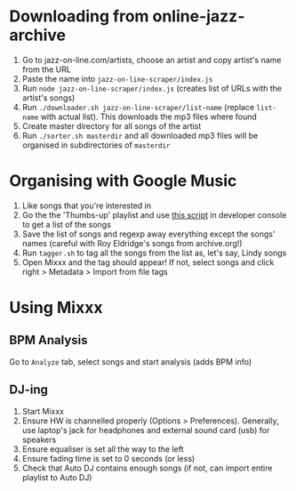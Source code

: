 # Downloading from online-jazz-archive
1. Go to jazz-on-line.com/artists, choose an artist and copy artist's name from the URL
1. Paste the name into `jazz-on-line-scraper/index.js`
1. Run `node jazz-on-line-scraper/index.js` (creates list of URLs with the artist's songs)
1. Run `./downloader.sh jazz-on-line-scraper/list-name` (replace `list-name` with actual list). This downloads the mp3 files where found
1. Create master directory for all songs of the artist
1. Run `./sorter.sh masterdir` and all downloaded mp3 files will be organised in subdirectories of `masterdir`

# Organising with Google Music
1. Like songs that you're interested in
1. Go the the 'Thumbs-up' playlist and use [this script](https://gist.githubusercontent.com/jmiserez/c9a9a0f41e867e5ebb75/raw/2195aa4ec75c12fb1539ec727faa555643107ec5/export_google_music.js) in developer console to get a list of the songs
1. Save the list of songs and regexp away everything except the songs' names (careful with Roy Eldridge's songs from archive.org!)
1. Run `tagger.sh` to tag all the songs from the list as, let's say, Lindy songs
1. Open Mixxx and the tag should appear! If not, select songs and click right > Metadata > Import from file tags

# Using Mixxx
## BPM Analysis
Go to `Analyze` tab, select songs and start analysis (adds BPM info)

## DJ-ing
1. Start Mixxx
1. Ensure HW is channelled properly (Options > Preferences). Generally, use laptop's jack for headphones and external sound card (usb) for speakers
1. Ensure equaliser is set all the way to the left
1. Ensure fading time is set to 0 seconds (or less)
1. Check that Auto DJ contains enough songs (if not, can import entire playlist to Auto DJ)
